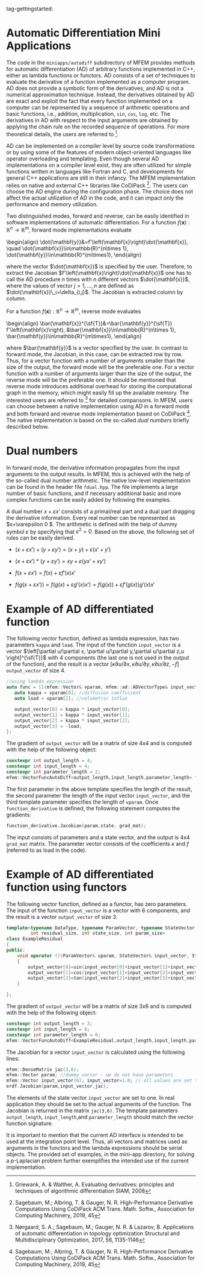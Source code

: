 tag-gettingstarted:

# Automatic Differentiation Mini Applications

The code in the `miniapps/autodiff` subdirectory of MFEM provides methods for automatic differentiation (AD) of arbitrary functions implemented in C++, either as lambda functions or functors.  AD consists of a set of techniques to evaluate the derivative of a function implemented as a computer program. AD  does not provide a symbolic form of the derivatives, and AD is not a numerical approximation technique. Instead, the derivatives obtained by AD are exact and exploit the fact that every function implemented on a computer can be represented by a sequence of arithmetic operations and basic functions, i.e., addition, multiplication, `sin`, `cos`, `log`, etc. The derivatives in AD with respect to the input arguments are obtained by applying the chain rule on the recorded sequence of operations. For more theoretical details, the users are referred to [^1].

AD can be implemented on a compiler level by source code transformations or by using some of the features of modern object-oriented languages like operator overloading and templating. Even though several AD implementations on a compiler level exist, they are often utilized for simple functions written in languages like Fortran and C, and developments for general C++ applications are still in their infancy.  The MFEM implementation relies on native and external C++ libraries like CoDiPack [^2].  The users can choose the AD engine during the configuration phase. The choice does not affect the actual utilization of AD  in the code, and it can impact only the performance and memory utilization.

Two distinguished modes, forward and reverse, can be easily identified in software implementations of automatic differentiation.  For a function $f(\mathbf{x}):\mathbb{R}^n \rightarrow\mathbb{R}^m$, forward mode implementations evaluate

\begin{align}
\dot{\mathbf{y}}&=f'\left(\mathbf{x}\right)\dot{\mathbf{x}}, \quad \dot{\mathbf{x}}\in\mathbb{R}^{n\times 1}, \dot{\mathbf{y}}\in\mathbb{R}^{m\times1},
\end{align}

where the vector $\dot{\mathbf{x}}$ is specified by the user. Therefore, to extract the Jacobian $f'\left(\mathbf{x}\right)\dot{\mathbf{x}}$ one has to call the AD procedure $n$ times with $n$ different vectors $\dot{\mathbf{x}}$, where the values of  vector $j=1,\ldots, n$ are defined as $\dot{\mathbf{x}}\_i=\delta_{i,j}$. The Jacobian is extracted column by column.

For a function $f(\mathbf{x}):\mathbb{R}^n \rightarrow\mathbb{R}^m$, reverse mode evaluates

\begin{align}
\bar{\mathbf{x}}^{\sf{T}}&=\bar{\mathbf{y}}^{\sf{T}} f'\left(\mathbf{x}\right), &\bar{\mathbf{x}}\in\mathbb{R}^{n\times 1}, \bar{\mathbf{y}}\in\mathbb{R}^{m\times1},
\end{align}

where $\bar{\mathbf{y}}$ is a vector specified by the user. In contrast to forward mode, the Jacobian, in this case, can be extracted row by row. Thus, for a vector function with a number of arguments smaller than the size of the output, the forward mode will be the preferable one. For a vector function with a number of arguments larger than the size of the output, the reverse mode will be the preferable one. It should be mentioned that reverse mode introduces additional overhead for storing the computational graph in the memory, which might easily fill up the available memory. The interested users are referred to [^3] for detailed comparisons. In MFEM, users can choose between a native implementation using AD in a forward mode and both forward and reverse mode implementation based on CoDiPack [^2]. The native implementation is based on the so-called *dual numbers* briefly described below.

# Dual numbers

In forward mode, the derivative information propagates from the input arguments to the output results. In MFEM, this is achieved with the help of the so-called dual number arithmetic. The native low-level implementation can be found in the header file `fdual.hpp`.  The file implements a large number of basic functions, and if necessary additional basic and more complex functions can be easily added by following the examples.

A dual number  $x+\varepsilon x'$ consists of a primal/real part and a dual part dragging the derivative information. Every real number can be represented as $x+\varepsilon 0 $. The arithmetic is defined with the help of dummy symbol $\varepsilon$ by specifying that $\varepsilon^2=0$. Based on the above, the following set of rules can be easily derived.

- $\left(x+\varepsilon x'\right)+\left(y+\varepsilon y'\right)=\left(x+y\right)+\varepsilon\left(x'+y'\right)$

- $\left(x+\varepsilon x'\right)*\left(y+\varepsilon y'\right)=xy+\varepsilon\left(yx'+xy'\right)$

- $f\left(x+\varepsilon x'\right)=f\left(x\right)+\varepsilon f'\left(x\right)x'$

- $f\left(g \left(x+\varepsilon x'\right) \right)= f\left(g \left(x\right)+\varepsilon g'\left(x\right) x'\right) = f\left(g \left(x \right)\right)+\varepsilon f'\left(g \left(x \right)\right) g'\left(x\right) x'$


# Example of AD differentiated function

The following vector function, defined as lambda expression, has two parameters `kappa` and `load`. The input of the function `input_vector` is a vector $\left[\partial u/\partial x, \partial u/\partial y,\partial u/\partial z,u \right]^{\sf{T}}$ with 4 components (the last one is not used in the output of the function), and the result is a vector  $\left[\kappa \partial u/\partial x, \kappa \partial u/\partial y, \kappa \partial u/\partial z, -f \right]$  `output_vector` of size 4.

```c++
//using lambda expression
auto func = [](mfem::Vector& vparam, mfem::ad::ADVectorType& input_vector, mfem::ad::ADVectorType& output_vector) {
   auto kappa = vparam[0]; //diffusion coefficient
   auto load = vparam[1]; //volumetric influx

   output_vector[0] = kappa * input_vector[0];
   output_vector[1] = kappa * input_vector[1];
   output_vector[2] = kappa * input_vector[2];
   output_vector[3] = -load;
};
```
The gradient of `output_vector` will be a matrix of size 4x4 and is computed with the help of the following object:
```c++
constexpr int output_length = 4;
constexpr int input_length = 4;
constexpr int parameter_length = 2;
mfem::VectorFuncAutoDiff<output_length,input_length,parameter_length> function_derivative(func);
```
The first parameter in the above template specifies the length of the result, the second parameter the length of the input vector `input_vector`, and the third template parameter specifies the length of `vparam`. Once `function_derivative` is defined, the following statement computes the gradients:
```c++
function_derivative.Jacobian(param,state, grad_mat);
```
The input consists of parameters and a state vector, and the output is 4x4 `grad_mat` matrix. The parameter vector consists of the coefficients $\kappa$ and $f$ (referred to as load in the code).

# Example of AD differentiated function using functors

The following vector function, defined as a functor, has zero parameters. The input of the function `input_vector` is a vector with 6 components, and the result is a vector `output_vector` of size 3.

```c++
template<typename DataType, typename ParamVector, typename StateVector,
         int residual_size, int state_size, int param_size>
class ExampleResidual
{
public:
    void operator ()(ParamVector& vparam, StateVector& input_vector, StateVector& output_vector)
    {
        output_vector[0]=sin(input_vector[0]+input_vector[1]+input_vector[2]);
        output_vector[1]=cos(input_vector[1]+input_vector[2]+input_vector[3]);
        output_vector[2]=tan(input_vector[2]+input_vector[3]+input_vector[4]+input_vector[5]);
    }

};
```

The gradient of `output_vector` will be a matrix of size 3x6 and is computed with the help of the following object:
```c++
constexpr int output_length = 3;
constexpr int input_length = 6;
constexpr int parameter_length = 0;
mfem::VectorFuncAutoDiff<ExampleResidual,output_length,input_length,parameter_length> erdf;
```

The Jacobian for a vector `input_vector` is calculated using the following lines:
```c++
mfem::DenseMatrix jac(3,6);
mfem::Vector param; //dummy vector - we do not have parameters
mfem::Vector input_vector(6); input_vector=1.0; // all values are set to one
erdf.Jacobian(param,input_vector,jac);
```
The elements of the state vector `input_vector` are set to one. In real application they should be set to the actual arguments of the function. The Jacobian is returned in the matrix `jac(3,6)`. The template parameters `output_length`, `input_length`,and `parameter_length` should match the vector function signature.

It is important to mention that the current AD interface is intended to be used at the integration point level. Thus, all vectors and matrices used as arguments in the functors and the lambda expressions should be serial objects. The provided set of examples, in the mini-app directory, for solving a $p$-Laplacian problem further exemplifies the intended use of the current implementation.


[^1]: Griewank, A. & Walther, A. Evaluating derivatives: principles and techniques of algorithmic differentiation SIAM, 2008

[^2]: Sagebaum, M.; Albring, T. & Gauger, N. R. High-Performance Derivative Computations Using CoDiPack ACM Trans. Math. Softw., Association for Computing Machinery, 2019, 45

[^3]: Nørgaard, S. A.; Sagebaum, M.; Gauger, N. R. & Lazarov, B. Applications of automatic differentiation in topology optimization Structural and Multidisciplinary Optimization, 2017, 56, 1135-1146

<script type="text/x-mathjax-config">MathJax.Hub.Config({TeX: {equationNumbers: {autoNumber: "all"}}, tex2jax: {inlineMath: [['$','$']]}});</script>
<script type="text/javascript" src="https://cdnjs.cloudflare.com/ajax/libs/mathjax/2.7.2/MathJax.js?config=TeX-AMS_HTML"></script>
